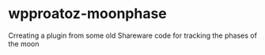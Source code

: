 # wpproatoz-moonphase
Crreating a plugin from some old Shareware code for tracking the phases of the moon
